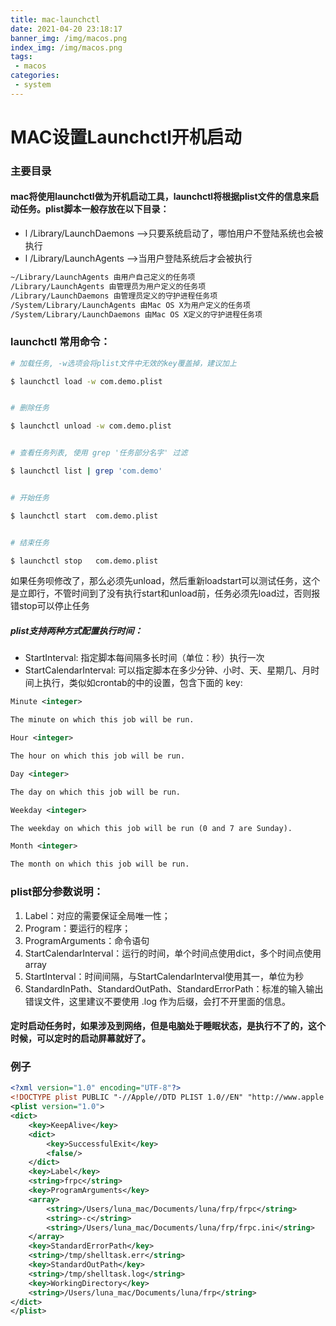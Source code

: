 ```yaml
---
title: mac-launchctl
date: 2021-04-20 23:18:17
banner_img: /img/macos.png
index_img: /img/macos.png
tags: 
 - macos
categories:
 - system
---
```


# MAC设置Launchctl开机启动

### 主要目录

#### mac将使用launchctl做为开机启动工具，launchctl将根据plist文件的信息来启动任务。plist脚本一般存放在以下目录：

- l /Library/LaunchDaemons -->只要系统启动了，哪怕用户不登陆系统也会被执行
- l /Library/LaunchAgents -->当用户登陆系统后才会被执行

```bash
~/Library/LaunchAgents 由用户自己定义的任务项
/Library/LaunchAgents 由管理员为用户定义的任务项
/Library/LaunchDaemons 由管理员定义的守护进程任务项
/System/Library/LaunchAgents 由Mac OS X为用户定义的任务项
/System/Library/LaunchDaemons 由Mac OS X定义的守护进程任务项
```

### launchctl 常用命令：

```bash
# 加载任务, -w选项会将plist文件中无效的key覆盖掉，建议加上

$ launchctl load -w com.demo.plist


# 删除任务

$ launchctl unload -w com.demo.plist


# 查看任务列表, 使用 grep '任务部分名字' 过滤

$ launchctl list | grep 'com.demo'


# 开始任务

$ launchctl start  com.demo.plist


# 结束任务

$ launchctl stop   com.demo.plist
```

如果任务呗修改了，那么必须先unload，然后重新loadstart可以测试任务，这个是立即行，不管时间到了没有执行start和unload前，任务必须先load过，否则报错stop可以停止任务

##### plist支持两种方式配置执行时间：

- StartInterval: 指定脚本每间隔多长时间（单位：秒）执行一次
- StartCalendarInterval: 可以指定脚本在多少分钟、小时、天、星期几、月时间上执行，类似如crontab的中的设置，包含下面的 key:

```xml
Minute <integer>

The minute on which this job will be run.

Hour <integer>

The hour on which this job will be run.

Day <integer>

The day on which this job will be run.

Weekday <integer>

The weekday on which this job will be run (0 and 7 are Sunday).

Month <integer>

The month on which this job will be run.
```

### plist部分参数说明：

1. Label：对应的需要保证全局唯一性；
2. Program：要运行的程序；
3. ProgramArguments：命令语句
4. StartCalendarInterval：运行的时间，单个时间点使用dict，多个时间点使用 array
5. StartInterval：时间间隔，与StartCalendarInterval使用其一，单位为秒
6. StandardInPath、StandardOutPath、StandardErrorPath：标准的输入输出错误文件，这里建议不要使用 .log 作为后缀，会打不开里面的信息。

#### 定时启动任务时，如果涉及到网络，但是电脑处于睡眠状态，是执行不了的，这个时候，可以定时的启动屏幕就好了。

### 例子

```xml
<?xml version="1.0" encoding="UTF-8"?>
<!DOCTYPE plist PUBLIC "-//Apple//DTD PLIST 1.0//EN" "http://www.apple.com/DTDs/PropertyList-1.0.dtd">
<plist version="1.0">
<dict>
	<key>KeepAlive</key>
	<dict>
		<key>SuccessfulExit</key>
		<false/>
	</dict>
	<key>Label</key>
	<string>frpc</string>
	<key>ProgramArguments</key>
	<array>
		<string>/Users/luna_mac/Documents/luna/frp/frpc</string>
		<string>-c</string>
		<string>/Users/luna_mac/Documents/luna/frp/frpc.ini</string>
	</array>
	<key>StandardErrorPath</key>
	<string>/tmp/shelltask.err</string>
	<key>StandardOutPath</key>
	<string>/tmp/shelltask.log</string>
	<key>WorkingDirectory</key>
	<string>/Users/luna_mac/Documents/luna/frp</string>
</dict>
</plist>
```

